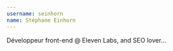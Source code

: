 ```yaml
---
username: seinhorn
name: Stéphane Einhorn
---
```

Développeur front-end @ Eleven Labs, and SEO lover...
